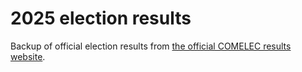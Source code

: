 # 2025 election results

Backup of official election results from [the official COMELEC results website](https://2025electionresults.comelec.gov.ph).